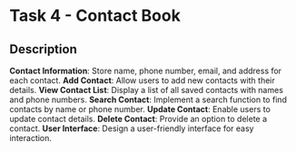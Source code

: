 # Task 4 -   Contact Book 
 
## Description
 **Contact Information**: Store name, phone number, email, and address for each contact.
 **Add Contact**: Allow users to add new contacts with their details.
 **View Contact List**: Display a list of all saved contacts with names and phone numbers.
 **Search Contact**: Implement a search function to find contacts by name or phone number.
 **Update Contact**: Enable users to update contact details.
 **Delete Contact**: Provide an option to delete a contact.
 **User Interface**: Design a user-friendly interface for easy interaction.

